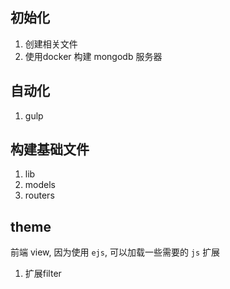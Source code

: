 ## 初始化

1. 创建相关文件
2. 使用docker 构建 mongodb 服务器

## 自动化

1. gulp

## 构建基础文件

1. lib
2. models
3. routers

## theme
前端 view, 因为使用 `ejs`, 可以加载一些需要的 `js` 扩展

1. 扩展filter
